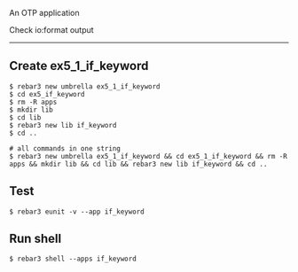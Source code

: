 An OTP application

Check io:format output

----	
Create ex5_1_if_keyword
----	
	$ rebar3 new umbrella ex5_1_if_keyword
	$ cd ex5_if_keyword
	$ rm -R apps
	$ mkdir lib
	$ cd lib
	$ rebar3 new lib if_keyword
	$ cd ..
	
	# all commands in one string
	$ rebar3 new umbrella ex5_1_if_keyword && cd ex5_1_if_keyword && rm -R apps && mkdir lib && cd lib && rebar3 new lib if_keyword && cd ..

Test
-----
	$ rebar3 eunit -v --app if_keyword
	
Run shell
-----
	$ rebar3 shell --apps if_keyword